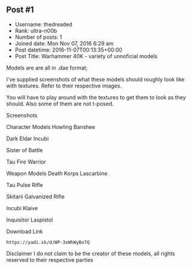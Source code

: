 ## Post #1
- Username: thedreaded
- Rank: ultra-n00b
- Number of posts: 1
- Joined date: Mon Nov 07, 2016 6:29 am
- Post datetime: 2016-11-07T00:13:35+00:00
- Post Title: Warhammer 40K - variety of unnoficial models

Models are are all in .dae format;

I've supplied screenshots of what these models should roughly look like with textures. Refer to their respective images.

You will have to play around with the textures to get them to look as they should. Also some of them are not t-posed.

Screenshots

Character Models
Howling Banshee

Dark Eldar Incubi

Sister of Battle

Tau Fire Warrior


Weapon Models
Death Korps Lascarbine

Tau Pulse Rifle

Skitarii Galvanized Rifle

Incubi Klaive

Inquisitor Laspistol


Download Link

```
https://yadi.sk/d/WP-3xWhWyBo7Q
```

Disclaimer
I do not claim to be the creator of these models, all rights reserved to their respective parties
